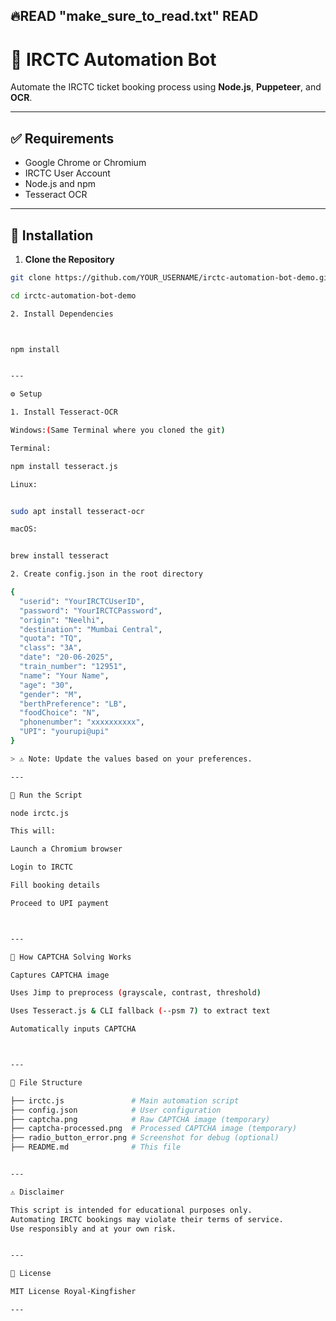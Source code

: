 🔥READ "make_sure_to_read.txt" READ
---

# 🚂 IRCTC Automation Bot

Automate the IRCTC ticket booking process using **Node.js**, **Puppeteer**, and **OCR**.

---

## ✅ Requirements

- Google Chrome or Chromium
- IRCTC User Account
- Node.js and npm
- Tesseract OCR

---

## 🔧 Installation

1. **Clone the Repository**
```bash
git clone https://github.com/YOUR_USERNAME/irctc-automation-bot-demo.git

cd irctc-automation-bot-demo

2. Install Dependencies



npm install


---

⚙️ Setup

1. Install Tesseract-OCR

Windows:(Same Terminal where you cloned the git)

Terminal:

npm install tesseract.js

Linux:


sudo apt install tesseract-ocr

macOS:


brew install tesseract

2. Create config.json in the root directory

{
  "userid": "YourIRCTCUserID",
  "password": "YourIRCTCPassword",
  "origin": "Neelhi",
  "destination": "Mumbai Central",
  "quota": "TQ",
  "class": "3A",
  "date": "20-06-2025",
  "train_number": "12951",
  "name": "Your Name",
  "age": "30",
  "gender": "M",
  "berthPreference": "LB",
  "foodChoice": "N",
  "phonenumber": "xxxxxxxxxx",
  "UPI": "yourupi@upi"
}

> ⚠️ Note: Update the values based on your preferences.

---

🚀 Run the Script

node irctc.js

This will:

Launch a Chromium browser

Login to IRCTC

Fill booking details

Proceed to UPI payment



---

🤖 How CAPTCHA Solving Works

Captures CAPTCHA image

Uses Jimp to preprocess (grayscale, contrast, threshold)

Uses Tesseract.js & CLI fallback (--psm 7) to extract text

Automatically inputs CAPTCHA



---

📁 File Structure

├── irctc.js               # Main automation script
├── config.json            # User configuration
├── captcha.png            # Raw CAPTCHA image (temporary)
├── captcha-processed.png  # Processed CAPTCHA image (temporary)
├── radio_button_error.png # Screenshot for debug (optional)
├── README.md              # This file


---

⚠️ Disclaimer

This script is intended for educational purposes only.
Automating IRCTC bookings may violate their terms of service.
Use responsibly and at your own risk.


---

📜 License

MIT License Royal-Kingfisher

---



